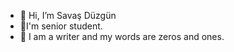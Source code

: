 - 👋 Hi, I’m Savaş Düzgün
- 👀I'm senior student.
- 🌱 I am a writer and my words are zeros and ones. 



<!---
savasduzgun/savasduzgun is a ✨ special ✨ repository because its `README.md` (this file) appears on your GitHub profile.
You can click the Preview link to take a look at your changes.
--->
